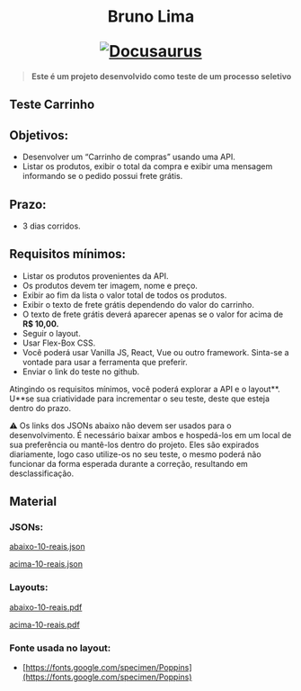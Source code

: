<h1 align="center">
  <p align="center">Bruno Lima</p>
  <a href="https://www.linkedin.com/in/brunoliimas/"><img src="https://media-exp1.licdn.com/dms/image/C4D16AQHr09OqxBthjA/profile-displaybackgroundimage-shrink_350_1400/0/1594644220595?e=1657756800&v=beta&t=lBdeoqL1CpTHz8DVFkWUlSCuSkepxwobKwK0i2NTeGk" alt="Docusaurus"></a>
</h1>


> **Este é um projeto desenvolvido como teste de um processo seletivo**

## Teste Carrinho


## Objetivos:

- Desenvolver um “Carrinho de compras” usando uma API.
- Listar os produtos, exibir o total da compra e exibir uma mensagem informando se o pedido possui frete grátis.

## Prazo:

- 3 dias corridos.


## **Requisitos mínimos:**

- Listar os produtos provenientes da API.
- Os produtos devem ter imagem, nome e preço.
- Exibir ao fim da lista o valor total de todos os produtos.
- Exibir o texto de frete grátis dependendo do valor do carrinho.
- O texto de frete grátis deverá aparecer apenas se o valor for acima de **R$ 10,00.**
- Seguir o layout.
- Usar Flex-Box CSS.
- Você poderá usar Vanilla JS, React, Vue ou outro framework. Sinta-se a vontade para usar a ferramenta que preferir.
- Enviar o link do teste no github.

Atingindo os requisitos mínimos, você poderá explorar a API e o layout**. U**se sua criatividade para incrementar o seu teste, deste que esteja dentro do prazo.

<aside>
⚠️ Os links dos JSONs abaixo não devem ser usados para o desenvolvimento. É necessário baixar ambos e hospedá-los em um local de sua preferência ou mantê-los dentro do projeto. Eles são expirados diariamente, logo caso utilize-os no seu teste, o mesmo poderá não funcionar da forma esperada durante a correção, resultando em desclassificação.
</aside>

##


## Material

### JSONs:

[abaixo-10-reais.json](https://s3-us-west-2.amazonaws.com/secure.notion-static.com/5bbd6fdd-abae-411d-96cc-1a5d76d3803b/abaixo-10-reais.json)

[acima-10-reais.json](https://s3-us-west-2.amazonaws.com/secure.notion-static.com/11b895d0-bc64-4f3a-bfa9-7c652be8d415/acima-10-reais.json)

### Layouts:

[abaixo-10-reais.pdf](https://s3-us-west-2.amazonaws.com/secure.notion-static.com/d32fad8d-ce46-4889-8c02-fee5d53c5eb2/abaixo-10-reais.pdf)

[acima-10-reais.pdf](https://s3-us-west-2.amazonaws.com/secure.notion-static.com/d6bdd2c6-d068-4645-bf47-558c0153ea93/acima-10-reais.pdf)

### Fonte usada no layout:

- [https://fonts.google.com/specimen/Poppins](https://fonts.google.com/specimen/Poppins)
